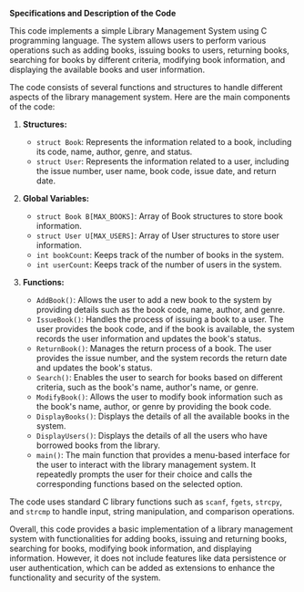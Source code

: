 **Specifications and Description of the Code**

This code implements a simple Library Management System using C programming language. The system allows users to perform various operations such as adding books, issuing books to users, returning books, searching for books by different criteria, modifying book information, and displaying the available books and user information.

The code consists of several functions and structures to handle different aspects of the library management system. Here are the main components of the code:

1. **Structures:**
   - `struct Book`: Represents the information related to a book, including its code, name, author, genre, and status.
   - `struct User`: Represents the information related to a user, including the issue number, user name, book code, issue date, and return date.

2. **Global Variables:**
   - `struct Book B[MAX_BOOKS]`: Array of Book structures to store book information.
   - `struct User U[MAX_USERS]`: Array of User structures to store user information.
   - `int bookCount`: Keeps track of the number of books in the system.
   - `int userCount`: Keeps track of the number of users in the system.

3. **Functions:**
   - `AddBook()`: Allows the user to add a new book to the system by providing details such as the book code, name, author, and genre.
   - `IssueBook()`: Handles the process of issuing a book to a user. The user provides the book code, and if the book is available, the system records the user information and updates the book's status.
   - `ReturnBook()`: Manages the return process of a book. The user provides the issue number, and the system records the return date and updates the book's status.
   - `Search()`: Enables the user to search for books based on different criteria, such as the book's name, author's name, or genre.
   - `ModifyBook()`: Allows the user to modify book information such as the book's name, author, or genre by providing the book code.
   - `DisplayBooks()`: Displays the details of all the available books in the system.
   - `DisplayUsers()`: Displays the details of all the users who have borrowed books from the library.
   - `main()`: The main function that provides a menu-based interface for the user to interact with the library management system. It repeatedly prompts the user for their choice and calls the corresponding functions based on the selected option.

The code uses standard C library functions such as `scanf`, `fgets`, `strcpy`, and `strcmp` to handle input, string manipulation, and comparison operations.

Overall, this code provides a basic implementation of a library management system with functionalities for adding books, issuing and returning books, searching for books, modifying book information, and displaying information. However, it does not include features like data persistence or user authentication, which can be added as extensions to enhance the functionality and security of the system.
